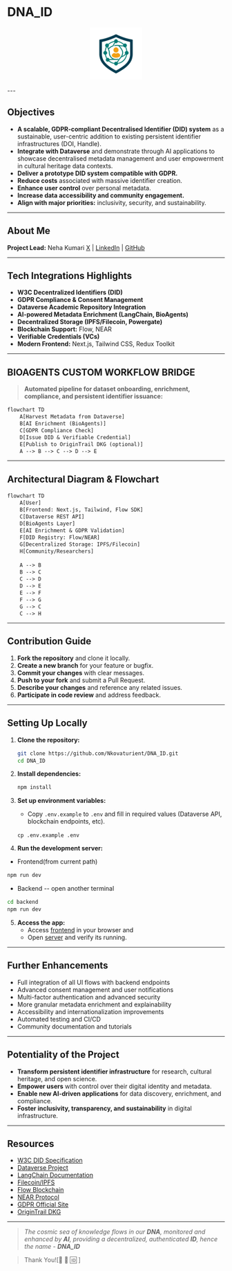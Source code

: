 # DNA_ID

<p align="center">
  <img src="public/logo.png" alt="DNA_ID Logo" width="120" height="120" />
</p>
---

## Objectives
- **A scalable, GDPR-compliant Decentralised Identifier (DID) system** as a sustainable, user-centric addition to existing persistent identifier infrastructures (DOI, Handle).
- **Integrate with Dataverse** and demonstrate through AI applications to showcase decentralised metadata management and user empowerment in cultural heritage data contexts.
- **Deliver a prototype DID system compatible with GDPR.**
- **Reduce costs** associated with massive identifier creation.
- **Enhance user control** over personal metadata.
- **Increase data accessibility and community engagement.**
- **Align with major priorities:** inclusivity, security, and sustainability.

---

## About Me
**Project Lead:** Neha Kumari 
[X](https://x.com/matriX_Nk) | [LinkedIn](https://linkedin.com/in/neha_kumari711) | [GitHub](https://github.com/Nkovaturient)

---

## Tech Integrations Highlights
- **W3C Decentralized Identifiers (DID)**
- **GDPR Compliance & Consent Management**
- **Dataverse Academic Repository Integration**
- **AI-powered Metadata Enrichment (LangChain, BioAgents)**
- **Decentralized Storage (IPFS/Filecoin, Powergate)**
- **Blockchain Support:** Flow, NEAR
- **Verifiable Credentials (VCs)**
- **Modern Frontend:** Next.js, Tailwind CSS, Redux Toolkit

---

## BIOAGENTS CUSTOM WORKFLOW BRIDGE

> **Automated pipeline for dataset onboarding, enrichment, compliance, and persistent identifier issuance:**

```mermaid
flowchart TD
    A[Harvest Metadata from Dataverse]
    B[AI Enrichment (BioAgents)]
    C[GDPR Compliance Check]
    D[Issue DID & Verifiable Credential]
    E[Publish to OriginTrail DKG (optional)]
    A --> B --> C --> D --> E
```

---

## Architectural Diagram & Flowchart

```mermaid
flowchart TD
    A[User]
    B[Frontend: Next.js, Tailwind, Flow SDK]
    C[Dataverse REST API]
    D[BioAgents Layer]
    E[AI Enrichment & GDPR Validation]
    F[DID Registry: Flow/NEAR]
    G[Decentralized Storage: IPFS/Filecoin]
    H[Community/Researchers]
    
    A --> B
    B --> C
    C --> D
    D --> E
    E --> F
    F --> G
    G --> C
    C --> H
```

---

## Contribution Guide

1. **Fork the repository** and clone it locally.
2. **Create a new branch** for your feature or bugfix.
3. **Commit your changes** with clear messages.
4. **Push to your fork** and submit a Pull Request.
5. **Describe your changes** and reference any related issues.
6. **Participate in code review** and address feedback.

---

## Setting Up Locally

1. **Clone the repository:**
   ```bash
   git clone https://github.com/Nkovaturient/DNA_ID.git
   cd DNA_ID
   ```
2. **Install dependencies:**
   ```bash
   npm install
   ```
3. **Set up environment variables:**
   - Copy `.env.example` to `.env` and fill in required values (Dataverse API, blockchain endpoints, etc).

    `cp .env.example .env`

4. **Run the development server:**
  - Frontend(from current path)

   ```bash
   npm run dev
   ```
   - Backend -- open another terminal

   ```bash
   cd backend
   npm run dev
   ```

5. **Access the app:**
   - Access [frontend](http://localhost:5173) in your browser and
   - Open [server](http://localhost:3000) and verify its running.

---

## Further Enhancements
- Full integration of all UI flows with backend endpoints
- Advanced consent management and user notifications
- Multi-factor authentication and advanced security
- More granular metadata enrichment and explainability
- Accessibility and internationalization improvements
- Automated testing and CI/CD
- Community documentation and tutorials

---

## Potentiality of the Project
- **Transform persistent identifier infrastructure** for research, cultural heritage, and open science.
- **Empower users** with control over their digital identity and metadata.
- **Enable new AI-driven applications** for data discovery, enrichment, and compliance.
- **Foster inclusivity, transparency, and sustainability** in digital infrastructure.

---

## Resources
- [W3C DID Specification](https://www.w3.org/TR/did-core/)
- [Dataverse Project](https://dataverse.org/)
- [LangChain Documentation](https://js.langchain.com/docs/)
- [Filecoin/IPFS](https://filecoin.io/)
- [Flow Blockchain](https://www.onflow.org/)
- [NEAR Protocol](https://near.org/)
- [GDPR Official Site](https://gdpr.eu/)
- [OriginTrail DKG](https://origintrail.io/)

---

> _The cosmic sea of knowledge flows in our **DNA**, monitored and enhanced by **AI**, providing a decentralized, authenticated **ID**, hence the name - **DNA_ID**_

> Thank You![🧬 🤖 🆔 ]